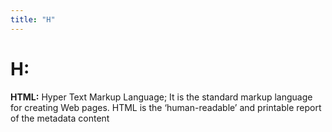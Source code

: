 ```yaml
---
title: "H"
---
```


# **H:** 


**HTML:**
Hyper Text Markup Language; It is the standard markup language for creating Web pages. 
HTML is the ‘human-readable’ and printable report of the metadata content
